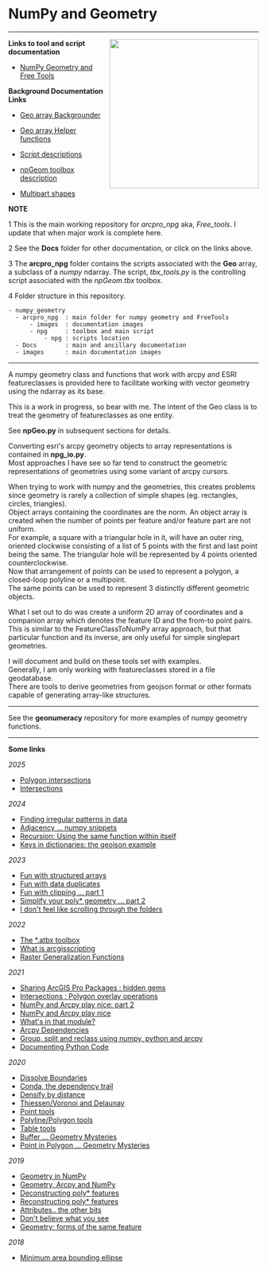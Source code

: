 # NumPy and Geometry

----

<!--- This is a comment -->
<!--- https://dan-patterson.github.io/numpy_geometry/ -->

<!--- <a href="url"><img src="https://github.com/Dan-Patterson/numpy_geometry/blob/master/images/Voronoi2.png" align="center" height="auto" width="300" ></a> -->
<!--- ![](images/Voronoi2.png) -->
<!--- The line below is a relative reference.  Make sure that the subdir doesn't begin with a / -->
<img src="images/Voronoi2.png" align="right" width="300"/>

**Links to tool and script documentation**

* [NumPy Geometry and Free Tools](/arcpro_npg/README.md)

**Background Documentation Links**

* [Geo array Backgrounder](/Docs/Backgrounder.md)

* [Geo array Helper functions](/Docs/Helper_functions.md)

* [Script descriptions](/Docs/Scripts_desc.md)

* [npGeom toolbox description](/Docs/npGeomTools.md)

* [Multipart shapes](/Docs/Multipart_shapes.md)


**NOTE**

1 This is the main working repository for *arcpro_npg* aka, *Free_tools*.  I update that when major work is complete here.

2 See the **Docs** folder for other documentation, or click on the links above.

3 The **arcpro_npg** folder contains the scripts associated with the **Geo** array, a subclass of a *numpy* ndarray.  The script, *tbx_tools.py* is the controlling script associated with the *npGeom.tbx* toolbox.

4 Folder structure in this repository.

    - numpy_geometry
      - arcpro_npg  : main folder for numpy geometry and FreeTools
          - images  : documentation images
          - npg     : toolbox and main script
              - npg : scripts location
      - Docs        : main and ancillary documentation
      - images      : main documentation images

----
A numpy geometry class and functions that work with arcpy and ESRI featureclasses is provided here to facilitate working with vector geometry using the ndarray as its base.

This is a work in progress, so bear with me.  The intent of the Geo class is to treat the geometry of featureclasses as one entity.

See **npGeo.py** in subsequent sections for details.

Converting esri's arcpy geometry objects to array representations is contained in **npg_io.py**.\
Most approaches I have see so far tend to construct the geometric representations of geometries using some variant of arcpy cursors.

When trying to work with numpy and the geometries, this creates problems since geometry is rarely a collection of simple shapes (eg. rectangles, circles, triangles).\
Object arrays containing the coordinates are the norm.  An object array is created when the number of points per feature and/or feature part are not uniform.\
For example, a square with a triangular hole in it, will have an outer ring, oriented clockwise consisting of a list of 5 points with the first and last point being the same.  The triangular hole will be represented by 4 points oriented counterclockwise.\
Now that arrangement of points can be used to represent a polygon, a closed-loop polyline or a multipoint.\
The same points can be used to represent 3 distinctly different geometric objects.

What I set out to do was create a uniform 2D array of coordinates and a companion array which denotes the feature ID and the from-to point pairs.\
This is similar to the FeatureClassToNumPy array approach, but that particular function and its inverse, are only useful for simple singlepart geometries.

I will document and build on these tools set with examples.\
Generally, I am only working with featureclasses stored in a file geodatabase.\
There are tools to derive geometries from geojson format or other formats capable of generating array-like structures.

----

See the **geonumeracy** repository for more examples of numpy geometry functions.

--------------
**Some links**

*2025*

- [Polygon intersections](https://community.esri.com/t5/python-blog/polygon-intersections/ba-p/1585839)
- [Intersections](https://community.esri.com/t5/python-blog/intersections/ba-p/1585828)


*2024*

- [Finding irregular patterns in data](https://community.esri.com/t5/python-blog/finding-irregular-patterns-in-data-numpy-snippets/ba-p/1549306)
- [Adjacency ... numpy snippets](https://community.esri.com/t5/python-blog/adjacency-numpy-snippets/ba-p/1401241)
- [Recursion: Using the same function within itself](https://community.esri.com/t5/python-blog/recursion-using-the-same-function-within-itself/ba-p/1512093)
- [Keys in dictionaries: the geojson example](https://community.esri.com/t5/python-blog/keys-in-dictionaries-the-geojson-example/ba-p/1512072)

*2023*

- [Fun with structured arrays](https://community.esri.com/t5/python-blog/fun-with-structured-arrays/ba-p/1258790)
- [Fun with data duplicates](https://community.esri.com/t5/python-blog/dealing-with-duplicates/ba-p/1258351)
- [Fun with clipping ... part 1](https://community.esri.com/t5/python-blog/fun-with-clipping-part-1/ba-p/1265826)
- [Simplify your poly* geometry ... part 2](https://community.esri.com/t5/python-blog/simplify-your-poly-geometry-part-2/ba-p/1266873)
- [I don't feel like scrolling through the folders](https://community.esri.com/t5/python-blog/i-don-t-feel-like-scrolling-through-the-folders/ba-p/1270687)

*2022*

- [The *.atbx toolbox](https://community.esri.com/t5/python-blog/the-atbx-toolbox/ba-p/1234953/jump-to/first-unread-message)
- [What is arcgisscripting](https://community.esri.com/t5/python-blog/what-is-arcgisscripting/ba-p/1210998)
- [Raster Generalization Functions](https://community.esri.com/t5/python-blog/raster-generalization-functions/ba-p/1180857)

*2021*

- [Sharing ArcGIS Pro Packages : hidden gems](https://community.esri.com/t5/python-blog/sharing-packages-but-you-can-t-see-inside/ba-p/1124521)
- [Intersections : Polygon overlay operations](https://community.esri.com/t5/python-blog/intersections-polygon-overlay-operations/ba-p/1122050)
- [NumPy and Arcpy play nice: part 2](https://community.esri.com/t5/python-blog/numpy-and-arcpy-play-nice-part-2/ba-p/1120621)
- [NumPy and Arcpy play nice](https://community.esri.com/t5/python-blog/numpy-and-arcpy-play-nice/ba-p/1119719)
- [What's in that module?](https://community.esri.com/t5/python-blog/what-s-in-that-module/ba-p/1111083)
- [Arcpy Dependencies](https://community.esri.com/t5/python-blog/arcpy-dependencies/ba-p/1089485)
- [Group, split and reclass using numpy, python and arcpy](https://community.esri.com/t5/python-blog/group-split-and-reclass-using-numpy-python-and/ba-p/1084357)
- [Documenting Python Code](https://community.esri.com/t5/python-blog/documenting-python-code/ba-p/1075535)

*2020*

- [Dissolve Boundaries](https://community.esri.com/t5/python-blog/dissolve-boundaries/ba-p/1011337)
- [Conda, the dependency trail](https://community.esri.com/t5/python-blog/conda-the-dependency-trail/ba-p/904040)
- [Densify by distance](https://community.esri.com/t5/python-blog/densify-by-distance/ba-p/1004894)
- [Thiessen/Voronoi and Delaunay](https://community.esri.com/people/danretired/blog/2020/06/16/free-advanced-tools-thiessen-polygons-delaunay-triangulation)
- [Point tools](https://community.esri.com/people/danretired/blog/2020/05/15/point-tools-for-pro)
- [Polyline/Polygon tools](https://community.esri.com/people/danretired/blog/2020/05/19/polygonpolyline-tools-for-pro)
- [Table tools](https://community.esri.com/people/danretired/blog/2020/05/18/free-tools-for-arcgis-pro-table-tools)
- [Buffer ... Geometry Mysteries](https://community.esri.com/blogs/dan_patterson/2020/01/27/buffer-geometry-mysteries)
- [Point in Polygon ... Geometry Mysteries](https://community.esri.com/blogs/dan_patterson/2020/02/18/point-in-polygon-geometry-mysteries)

*2019*

- [Geometry in NumPy](https://community.esri.com/blogs/dan_patterson/2019/03/17/geometry-in-numpy-1)
- [Geometry, Arcpy and NumPy](https://community.esri.com/blogs/dan_patterson/2019/04/10/geometry-arcpy-and-numpy-2)
- [Deconstructing poly* features](https://community.esri.com/blogs/dan_patterson/2019/04/10/geometry-deconstructing-poly-features-3)
- [Reconstructing poly* features](https://community.esri.com/blogs/dan_patterson/2019/04/17/geometry-reconstructing-poly-features-4)
- [Attributes.. the other bits](https://community.esri.com/blogs/dan_patterson/2019/04/17/geometry-attributes-actually-the-other-bits-5)
- [Don't believe what you see](https://community.esri.com/blogs/dan_patterson/2019/05/09/geometry-dont-believe-what-you-see-6)
- [Geometry: forms of the same feature](https://community.esri.com/t5/python-blog/geometry-forms-of-the-same-feature-7/ba-p/902680)

*2018*

- [Minimum area bounding ellipse](https://community.esri.com/t5/python-blog/minimum-area-bounding-ellipses-containers-for/ba-p/902600)

